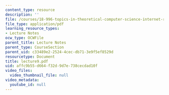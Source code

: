 ```yaml
---
content_type: resource
description: ''
file: /courses/18-996-topics-in-theoretical-computer-science-internet-research-problems-spring-2002/affc9b55d664f32d9d7e738cecdad10f_lecture9.pdf
file_type: application/pdf
learning_resource_types:
- Lecture Notes
ocw_type: OCWFile
parent_title: Lecture Notes
parent_type: CourseSection
parent_uid: c33489e2-2524-4cec-db71-3e9f5ef8529d
resourcetype: Document
title: lecture9.pdf
uid: affc9b55-d664-f32d-9d7e-738cecdad10f
video_files:
  video_thumbnail_file: null
video_metadata:
  youtube_id: null
---
```

